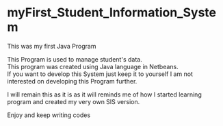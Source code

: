 # myFirst_Student_Information_System
This was my first Java Program

This Program is used to manage student's data.  
This program was created using Java language in Netbeans.  
If you want to develop this System just keep it to yourself I am not interested on developing this Program further.

I will remain this as it is as it will reminds me of how I started learning program and created my very own SIS version.

Enjoy and keep writing codes
